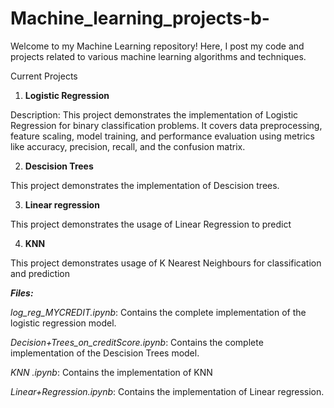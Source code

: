 # Machine_learning_projects-b-
Welcome to my Machine Learning repository! Here, I post my code and projects related to various machine learning algorithms and techniques.

Current Projects
1. **Logistic Regression**

Description: This project demonstrates the implementation of Logistic Regression for binary classification problems. It covers data preprocessing, feature scaling, model training, and performance evaluation using metrics like accuracy, precision, recall, and the confusion matrix.

2. **Descision Trees**
   
This project demonstrates the implementation of Descision trees.

3.  **Linear regression**

This project demonstrates the usage of Linear Regression to predict


4. **KNN**

This project demonstrates usage of K Nearest Neighbours for classification and prediction


***Files:***

*log_reg_MYCREDIT.ipynb*:   Contains the complete implementation of the logistic regression model.

*Decision+Trees_on_creditScore.ipynb*:   Contains the complete implementation of the Descision Trees model.

*KNN .ipynb*:   Contains the implementation of KNN

*Linear+Regression.ipynb*:   Contains the implementation of Linear regression.
